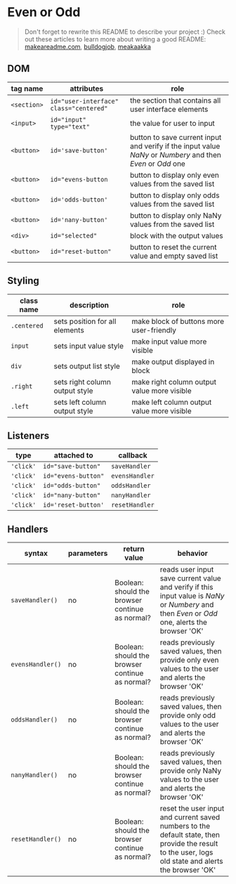 # Even or Odd

> Don't forget to rewrite this README to describe your project :) Check out these articles to learn more about writing a good README: [makeareadme.com](https://www.makeareadme.com/), [bulldogjob](https://bulldogjob.com/news/449-how-to-write-a-good-readme-for-your-github-project), [meakaakka](https://medium.com/@meakaakka/a-beginners-guide-to-writing-a-kickass-readme-7ac01da88ab3)

## DOM

| tag name    | attributes                             | role                                                                                                        |
| ----------- | -------------------------------------- | ----------------------------------------------------------------------------------------------------------- |
| `<section>` | `id="user-interface" class="centered"` | the section that contains all user interface elements                                                       |
| `<input>`   | `id="input" type="text"`               | the value for user to input                                                                                 |
| `<button>`  | `id='save-button'`                     | button to save current input and verify if the input value _NaNy_ or _Numbery_ and then _Even_ or _Odd_ one |
| `<button>`  | `id="evens-button`                     | button to display only even values from the saved list                                                      |
| `<button>`  | `id='odds-button'`                     | button to display only odds values from the saved list                                                      |
| `<button>`  | `id='nany-button'`                     | button to display only NaNy values from the saved list                                                      |
| `<div>`     | `id="selected"`                        | block with the output values                                                                                |
| `<button>`  | `id="reset-button"`                    | button to reset the current value and empty saved list                                                      |

## Styling

| class name  | description                    | role                                        |
| ----------- | ------------------------------ | ------------------------------------------- |
| `.centered` | sets position for all elements | make block of buttons more user-friendly    |
| `input`     | sets input value style         | make input value more visible               |
| `div`       | sets output list style         | make output displayed in block              |
| `.right`    | sets right column output style | make right column output value more visible |
| `.left`     | sets left column output style  | make left column output value more visible  |

## Listeners

| type      | attached to         | callback       |
| --------- | ------------------- | -------------- |
| `'click'` | `id="save-button"`  | `saveHandler`  |
| `'click'` | `id="evens-button"` | `evensHandler` |
| `'click'` | `id="odds-button"`  | `oddsHandler`  |
| `'click'` | `id="nany-button"`  | `nanyHandler`  |
| `'click'` | `id='reset-button'` | `resetHandler` |

## Handlers

| syntax           | parameters | return value                                    | behavior                                                                                                                                             |
| ---------------- | ---------- | ----------------------------------------------- | ---------------------------------------------------------------------------------------------------------------------------------------------------- |
| `saveHandler()`  | no         | Boolean: should the browser continue as normal? | reads user input save current value and verify if this input value is _NaNy_ or _Numbery_ and then _Even_ or _Odd_ one, alerts the browser 'OK'      |
| `evensHandler()` | no         | Boolean: should the browser continue as normal? | reads previously saved values, then provide only even values to the user and alerts the browser 'OK'                                                 |
| `oddsHandler()`  | no         | Boolean: should the browser continue as normal? | reads previously saved values, then provide only odd values to the user and alerts the browser 'OK'                                                  |
| `nanyHandler()`  | no         | Boolean: should the browser continue as normal? | reads previously saved values, then provide only NaNy values to the user and alerts the browser 'OK'                                                 |
| `resetHandler()` | no         | Boolean: should the browser continue as normal? | reset the user input and current saved numbers to the default state, then provide the result to the user, logs old state and alerts the browser 'OK' |
